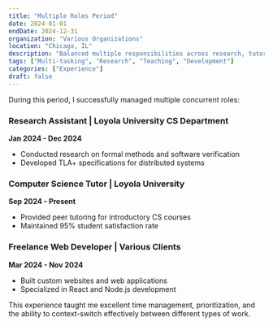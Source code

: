 ```yaml
---
title: "Multiple Roles Period"
date: 2024-01-01
endDate: 2024-12-31
organization: "Various Organizations"
location: "Chicago, IL"
description: "Balanced multiple responsibilities across research, tutoring, and development"
tags: ["Multi-tasking", "Research", "Teaching", "Development"]
categories: ["Experience"]
draft: false
---
```


During this period, I successfully managed multiple concurrent roles:

### Research Assistant | Loyola University CS Department
**Jan 2024 - Dec 2024**
- Conducted research on formal methods and software verification
- Developed TLA+ specifications for distributed systems

### Computer Science Tutor | Loyola University
**Sep 2024 - Present**  
- Provided peer tutoring for introductory CS courses
- Maintained 95% student satisfaction rate

### Freelance Web Developer | Various Clients
**Mar 2024 - Nov 2024**
- Built custom websites and web applications
- Specialized in React and Node.js development

This experience taught me excellent time management, prioritization, and the ability to context-switch effectively between different types of work.
